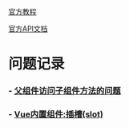 [官方教程](https://cn.vuejs.org/v2/guide/)

[官方API文档](https://cn.vuejs.org/v2/api/)

# 问题记录

### - [父组件访问子组件方法的问题](https://github.com/yancongcong1/blog/tree/master/vue/problem/parent-acquire-children.md)
### - [Vue内置组件:插槽(slot)](https://github.com/yancongcong1/blog/tree/master/vue/problem/slot.md)